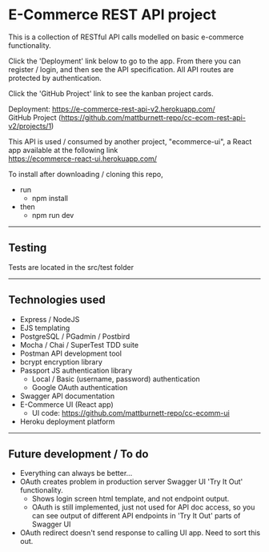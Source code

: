 # E-Commerce REST API project
This is a collection of RESTful API calls modelled on basic e-commerce functionality.

Click the 'Deployment' link below to go to the app. From there you can register / login, and then see the API specification.
All API routes are protected by authentication.

Click the 'GitHub Project' link to see the kanban project cards.

Deployment: https://e-commerce-rest-api-v2.herokuapp.com/ \
GitHub Project (https://github.com/mattburnett-repo/cc-ecom-rest-api-v2/projects/1)

This API is used / consumed by another project, "ecommerce-ui", a React app available at the following link\
https://ecommerce-react-ui.herokuapp.com/

To install after downloading / cloning this repo, 
  * run
    * npm install
  * then 
    * npm run dev

---

## Testing
Tests are located in the src/test folder

---

## Technologies used
* Express / NodeJS
* EJS templating
* PostgreSQL / PGadmin / Postbird
* Mocha / Chai / SuperTest TDD suite
* Postman API development tool
* bcrypt encryption library
* Passport JS authentication library
  * Local / Basic (username, password) authentication
  * Google OAuth authentication
* Swagger API documentation
* E-Commerce UI (React app)
  * UI code: https://github.com/mattburnett-repo/cc-ecomm-ui
* Heroku deployment platform

---

## Future development / To do
* Everything can always be better...
* OAuth creates problem in production server Swagger UI 'Try It Out' functionality. 
  * Shows login screen html template, and not endpoint output. 
  * OAuth is still implemented, just not used for API doc access, so you can see output of different API endpoints in 'Try It Out' parts of Swagger UI
* OAuth redirect doesn't send response to calling UI app. Need to sort this out.
